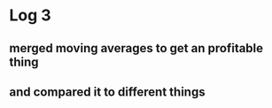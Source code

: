 # Log 3


## merged moving averages to get an profitable thing

## and compared it to different things